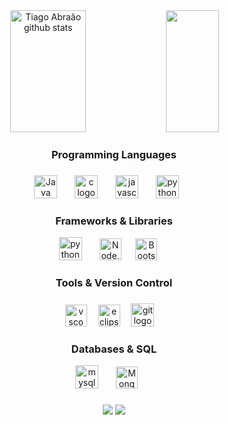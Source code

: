 <div align="center">  
  <img width="49%" height="195px" src="https://github-readme-stats.vercel.app/api?username=tiagoabra5&show_icons=true&count_private=true&hide_border=true&title_color=00bfbf&icon_color=00bfbf&text_color=c9d1d9&bg_color=0d1117" alt="Tiago Abraão github stats" /> 
  <img width="41%" height="195px" src="https://github-readme-stats.vercel.app/api/top-langs/?username=tiagoabra5&layout=compact&hide_border=true&title_color=00bfbf&text_color=00bfbf&bg_color=0d1117" />
</div>

<h3 align="center">Programming Languages</h3>

###

<div align="center">
  <img src="https://cdn.jsdelivr.net/gh/devicons/devicon/icons/java/java-original.svg" height="37" alt="Java"/>
  <img width="20"/>
  <img src="https://cdn.jsdelivr.net/gh/devicons/devicon/icons/c/c-original.svg" height="37" alt="c logo"/>
  <img width="20"/>
  <img src="https://cdn.jsdelivr.net/gh/devicons/devicon/icons/javascript/javascript-original.svg" height="37" alt="javascript logo"/>
  <img width="20"/>
  <img src="https://cdn.jsdelivr.net/gh/devicons/devicon/icons/python/python-original.svg" height="37" alt="python logo"/>
  <img width="20"/>
</div>

###

<h3 align="center">Frameworks & Libraries</h3>

<div align="center">
  <img src="https://cdn.jsdelivr.net/gh/devicons/devicon/icons/react/react-original.svg" height="37" alt="python logo"/>
  <img width="20"/>
  <img src="https://cdn.jsdelivr.net/gh/devicons/devicon/icons/nodejs/nodejs-original.svg" height="35" alt="Node.js"/>
  <img width="15"/>
  <img src="https://cdn.jsdelivr.net/gh/devicons/devicon/icons/bootstrap/bootstrap-original.svg" height="35" alt="Bootstrap"/>
  <img width="15"/>
</div>

###

<h3 align="center">Tools & Version Control</h3>

###

<div align="center">
  <img src="https://cdn.jsdelivr.net/gh/devicons/devicon/icons/vscode/vscode-original.svg" height="35" alt="vscode logo"/>
  <img width="10"/>
  <img src="https://cdn.jsdelivr.net/gh/devicons/devicon/icons/eclipse/eclipse-original.svg" height="35" alt="eclipse logo"/>
  <img width="10"/>
  <img src="https://cdn.jsdelivr.net/gh/devicons/devicon/icons/git/git-original.svg" height="37" alt="git logo"/>
  <img width="10"/>
</div>

###

<h3 align="center">Databases & SQL</h3>

<div align="center">
  <img src="https://cdn.jsdelivr.net/gh/devicons/devicon/icons/mysql/mysql-original.svg" height="37" alt="mysql logo"/>
  <img width="20"/>
  <img src="https://cdn.jsdelivr.net/gh/devicons/devicon/icons/mongodb/mongodb-original.svg" height="35" alt="MongoDB"/>
  <img width="20"/>
</div>

###

<div align="center">
  <a href="https://www.linkedin.com/in/tiagoabraao/" target="_blank"><img src="https://img.shields.io/badge/LinkedIn-0077B5?style=for-the-badge&logo=linkedin&logoColor=white" target="_blank"></a>
  <a href="mailto:taol@cesar.shool" target="_blank"><img src="https://img.shields.io/badge/Gmail-D14836?style=for-the-badge&logo=gmail&logoColor=white" target="_blank"></a>
</div>
